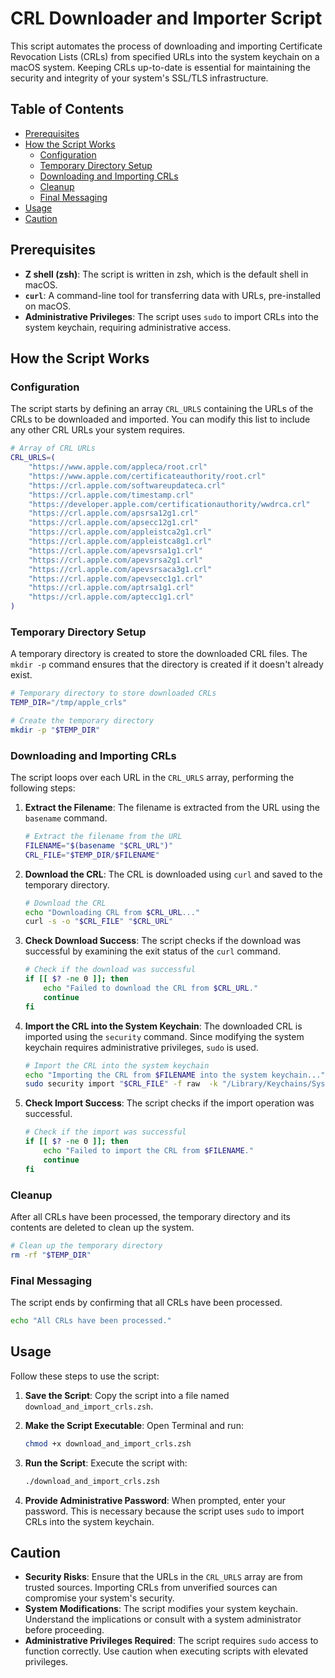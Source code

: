 # CRL Downloader and Importer Script

This script automates the process of downloading and importing Certificate Revocation Lists (CRLs) from specified URLs into the system keychain on a macOS system. Keeping CRLs up-to-date is essential for maintaining the security and integrity of your system's SSL/TLS infrastructure.

## Table of Contents

- [Prerequisites](#prerequisites)
- [How the Script Works](#how-the-script-works)
  - [Configuration](#configuration)
  - [Temporary Directory Setup](#temporary-directory-setup)
  - [Downloading and Importing CRLs](#downloading-and-importing-crls)
  - [Cleanup](#cleanup)
  - [Final Messaging](#final-messaging)
- [Usage](#usage)
- [Caution](#caution)

## Prerequisites

- **Z shell (zsh)**: The script is written in zsh, which is the default shell in macOS.
- **`curl`**: A command-line tool for transferring data with URLs, pre-installed on macOS.
- **Administrative Privileges**: The script uses `sudo` to import CRLs into the system keychain, requiring administrative access.

## How the Script Works

### Configuration

The script starts by defining an array `CRL_URLS` containing the URLs of the CRLs to be downloaded and imported. You can modify this list to include any other CRL URLs your system requires.

```zsh
# Array of CRL URLs
CRL_URLS=(
    "https://www.apple.com/appleca/root.crl"
    "https://www.apple.com/certificateauthority/root.crl"
    "https://crl.apple.com/softwareupdateca.crl"
    "https://crl.apple.com/timestamp.crl"
    "https://developer.apple.com/certificationauthority/wwdrca.crl"
    "https://crl.apple.com/apsrsa12g1.crl"
    "https://crl.apple.com/apsecc12g1.crl"
    "https://crl.apple.com/appleistca2g1.crl"
    "https://crl.apple.com/appleistca8g1.crl"
    "https://crl.apple.com/apevsrsa1g1.crl"
    "https://crl.apple.com/apevsrsa2g1.crl"
    "https://crl.apple.com/apevsrsaca3g1.crl"
    "https://crl.apple.com/apevsecc1g1.crl"
    "https://crl.apple.com/aptrsa1g1.crl"
    "https://crl.apple.com/aptecc1g1.crl"
)
```

### Temporary Directory Setup

A temporary directory is created to store the downloaded CRL files. The `mkdir -p` command ensures that the directory is created if it doesn't already exist.

```zsh
# Temporary directory to store downloaded CRLs
TEMP_DIR="/tmp/apple_crls"

# Create the temporary directory
mkdir -p "$TEMP_DIR"
```

### Downloading and Importing CRLs

The script loops over each URL in the `CRL_URLS` array, performing the following steps:

1. **Extract the Filename**: The filename is extracted from the URL using the `basename` command.

    ```zsh
    # Extract the filename from the URL
    FILENAME="$(basename "$CRL_URL")"
    CRL_FILE="$TEMP_DIR/$FILENAME"
    ```

2. **Download the CRL**: The CRL is downloaded using `curl` and saved to the temporary directory.

    ```zsh
    # Download the CRL
    echo "Downloading CRL from $CRL_URL..."
    curl -s -o "$CRL_FILE" "$CRL_URL"
    ```

3. **Check Download Success**: The script checks if the download was successful by examining the exit status of the `curl` command.

    ```zsh
    # Check if the download was successful
    if [[ $? -ne 0 ]]; then
        echo "Failed to download the CRL from $CRL_URL."
        continue
    fi
    ```

4. **Import the CRL into the System Keychain**: The downloaded CRL is imported using the `security` command. Since modifying the system keychain requires administrative privileges, `sudo` is used.

    ```zsh
    # Import the CRL into the system keychain
    echo "Importing the CRL from $FILENAME into the system keychain..."
    sudo security import "$CRL_FILE" -f raw  -k "/Library/Keychains/System.keychain"
    ```

5. **Check Import Success**: The script checks if the import operation was successful.

    ```zsh
    # Check if the import was successful
    if [[ $? -ne 0 ]]; then
        echo "Failed to import the CRL from $FILENAME."
        continue
    fi
    ```

### Cleanup

After all CRLs have been processed, the temporary directory and its contents are deleted to clean up the system.

```zsh
# Clean up the temporary directory
rm -rf "$TEMP_DIR"
```

### Final Messaging

The script ends by confirming that all CRLs have been processed.

```zsh
echo "All CRLs have been processed."
```

## Usage

Follow these steps to use the script:

1. **Save the Script**: Copy the script into a file named `download_and_import_crls.zsh`.

2. **Make the Script Executable**: Open Terminal and run:

    ```bash
    chmod +x download_and_import_crls.zsh
    ```

3. **Run the Script**: Execute the script with:

    ```bash
    ./download_and_import_crls.zsh
    ```

4. **Provide Administrative Password**: When prompted, enter your password. This is necessary because the script uses `sudo` to import CRLs into the system keychain.

## Caution

- **Security Risks**: Ensure that the URLs in the `CRL_URLS` array are from trusted sources. Importing CRLs from unverified sources can compromise your system's security.
- **System Modifications**: The script modifies your system keychain. Understand the implications or consult with a system administrator before proceeding.
- **Administrative Privileges Required**: The script requires `sudo` access to function correctly. Use caution when executing scripts with elevated privileges.
